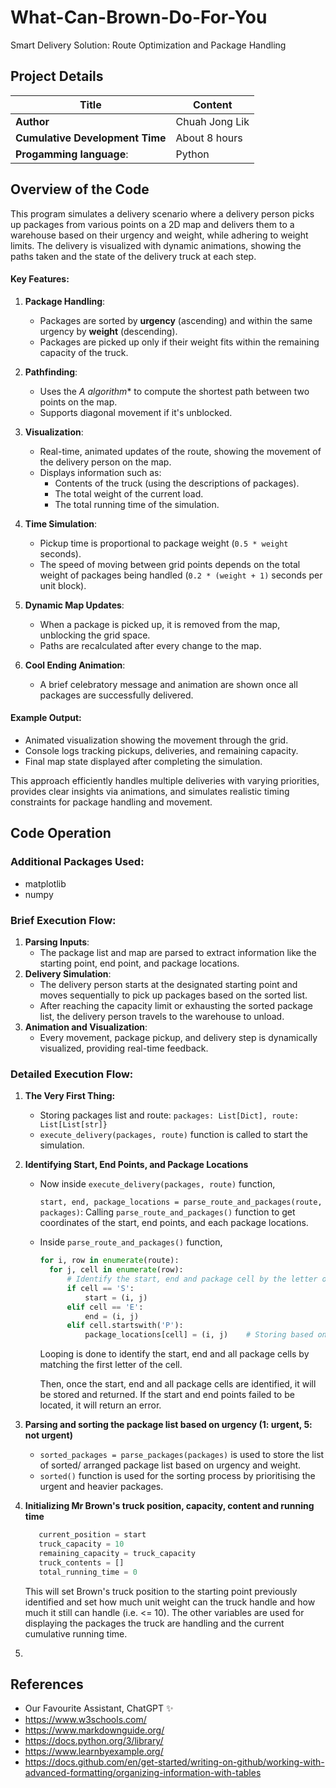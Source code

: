 # What-Can-Brown-Do-For-You
Smart Delivery Solution: Route Optimization and Package Handling

## Project Details

| **Title**                         | Content         |
| ---                               | ---             |
| **Author**                        | Chuah Jong Lik  |
| **Cumulative Development Time**   | About 8 hours   |
| **Progamming language**:          | Python          |

## Overview of the Code

This program simulates a delivery scenario where a delivery person picks up packages from various points on a 2D map and delivers them to a warehouse based on their urgency and weight, while adhering to weight limits. The delivery is visualized with dynamic animations, showing the paths taken and the state of the delivery truck at each step.

#### Key Features:

1. **Package Handling**:
   - Packages are sorted by **urgency** (ascending) and within the same urgency by **weight** (descending).
   - Packages are picked up only if their weight fits within the remaining capacity of the truck.

2. **Pathfinding**:
   - Uses the **A* algorithm** to compute the shortest path between two points on the map.
   - Supports diagonal movement if it's unblocked.

3. **Visualization**:
   - Real-time, animated updates of the route, showing the movement of the delivery person on the map.
   - Displays information such as:
     - Contents of the truck (using the descriptions of packages).
     - The total weight of the current load.
     - The total running time of the simulation.

4. **Time Simulation**:
   - Pickup time is proportional to package weight (`0.5 * weight` seconds).
   - The speed of moving between grid points depends on the total weight of packages being handled (`0.2 * (weight + 1)` seconds per unit block).

5. **Dynamic Map Updates**:
   - When a package is picked up, it is removed from the map, unblocking the grid space.
   - Paths are recalculated after every change to the map.

6. **Cool Ending Animation**:
   - A brief celebratory message and animation are shown once all packages are successfully delivered.

#### Example Output:
- Animated visualization showing the movement through the grid.
- Console logs tracking pickups, deliveries, and remaining capacity.
- Final map state displayed after completing the simulation.

This approach efficiently handles multiple deliveries with varying priorities, provides clear insights via animations, and simulates realistic timing constraints for package handling and movement.

## Code Operation
### Additional Packages Used:
- matplotlib
- numpy

### Brief Execution Flow:
1. **Parsing Inputs**:
   - The package list and map are parsed to extract information like the starting point, end point, and package locations.
2. **Delivery Simulation**:
   - The delivery person starts at the designated starting point and moves sequentially to pick up packages based on the sorted list.
   - After reaching the capacity limit or exhausting the sorted package list, the delivery person travels to the warehouse to unload.
3. **Animation and Visualization**:
   - Every movement, package pickup, and delivery step is dynamically visualized, providing real-time feedback.

### Detailed Execution Flow:
1. **The Very First Thing:**
   - Storing packages list and route: `packages: List[Dict], route: List[List[str]}`
   - `execute_delivery(packages, route)` function is called to start the simulation.

2. **Identifying Start, End Points, and Package Locations**
   - Now inside `execute_delivery(packages, route)` function,

      `start, end, package_locations = parse_route_and_packages(route, packages)`: Calling `parse_route_and_packages()` function to get coordinates of the start, end points, and each package locations.
   - Inside `parse_route_and_packages()` function, 
      ```python
      for i, row in enumerate(route):
        for j, cell in enumerate(row):
            # Identify the start, end and package cell by the letter or first letter of the cell
            if cell == 'S':
                start = (i, j)
            elif cell == 'E':
                end = (i, j)
            elif cell.startswith('P'):
                package_locations[cell] = (i, j)    # Storing based on the id of the package
      ```
      Looping is done to identify the start, end and all package cells by matching the first letter of the cell.

      Then, once the start, end and all package cells are identified, it will be stored and returned. If the start and end points failed to be located, it will return an error.

3. **Parsing and sorting the package list based on urgency (1: urgent, 5: not urgent)**
   - `sorted_packages = parse_packages(packages)` is used to store the list of sorted/ arranged package list based on urgency and weight.
   - `sorted()` function is used for the sorting process by prioritising the urgent and heavier packages.

4. **Initializing Mr Brown's truck position, capacity, content and running time**
   ```python
      current_position = start
      truck_capacity = 10
      remaining_capacity = truck_capacity
      truck_contents = []
      total_running_time = 0
   ```
   This will set Brown's truck position to the starting point previously identified and set how much unit weight can the truck handle and how much it still can handle (i.e. <= 10). The other variables are used for displaying the packages the truck are handling and the current cumulative running time.

5. 



## References
- Our Favourite Assistant, ChatGPT ✨
- https://www.w3schools.com/
- https://www.markdownguide.org/
- https://docs.python.org/3/library/
- https://www.learnbyexample.org/
- https://docs.github.com/en/get-started/writing-on-github/working-with-advanced-formatting/organizing-information-with-tables